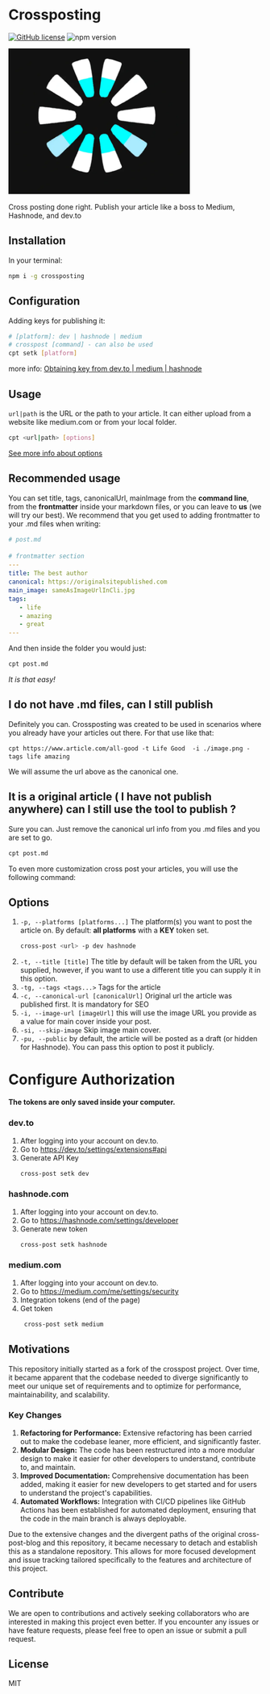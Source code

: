 # Crossposting

[![GitHub license](https://img.shields.io/github/license/iwaduarte/cross-post)](./LICENSE) ![npm version](https://img.shields.io/npm/v/crossposting)

<img src="https://github.com/iwaduarte/cross-post/raw/master/crossposting.webp" alt="Express Sire Logo" width="360" style="max-width: 100%;">  

Cross posting done right. Publish your article like a boss to Medium, Hashnode, and dev.to

## Installation
In your terminal:
```bash
npm i -g crossposting
```

## Configuration
Adding keys for publishing it:
```bash 
# [platform]: dev | hashnode | medium
# crosspost [command] - can also be used
cpt setk [platform]
```
more info: [Obtaining key from dev.to | medium | hashnode](#configure-authorization)

## Usage
`url|path` is the URL or the path to your article. It can either upload from a website like medium.com or from your local folder.
```bash
cpt <url|path> [options]
```
[See  more info about options](#options)

## Recommended usage
You can set title, tags, canonicalUrl, mainImage from the **command line**, from the **frontmatter** inside your markdown files, or you can leave to **us** (we will try our best). We recommend that you get used to adding frontmatter to your .md files when writing:

```yaml
# post.md

# frontmatter section
---
title: The best author
canonical: https://originalsitepublished.com
main_image: sameAsImageUrlInCli.jpg
tags:
   - life
   - amazing 
   - great
---
```
And then inside the folder you would just:

```bash
cpt post.md 
```
_It is that easy!_

## I do not have .md files, can I still publish
Definitely you can. Crossposting was created to be used in scenarios where you already have your articles out there. For that use like that:

```
cpt https://www.article.com/all-good -t Life Good  -i ./image.png -tags life amazing  
```
We will assume the url above as the canonical one.

## It is a original article ( I have not publish anywhere) can I still use the tool to publish ?
Sure you can. Just remove the canonical url info from you .md files and you are set to go.

```bash
cpt post.md 
```

To even more customization cross post your articles, you will use the following command:

## Options
1. `-p, --platforms [platforms...]` The platform(s) you want to post the article on. By default: **all platforms** with a **KEY** token set.
    ```bash
    cross-post <url> -p dev hashnode
    ```
2. `-t, --title [title]` The title by default will be taken from the URL you supplied, however, if you want to use a different title you can supply it in this option.
3. `-tg, --tags <tags...>` Tags for the article
4. `-c, --canonical-url [canonicalUrl]` Original url the article was published first. It is mandatory for SEO
5. `-i, --image-url [imageUrl]` this will use the image URL you provide as a value for main cover inside your post.
6. `-si, --skip-image` Skip image main cover.
7. `-pu, --public` by default, the article will be posted as a draft (or hidden for Hashnode). You can pass this option to post it publicly.




# Configure Authorization

**The tokens are only saved inside your computer.**

### dev.to

1. After logging into your account on dev.to.
2. Go to https://dev.to/settings/extensions#api
3. Generate API Key
   ```bash
   cross-post setk dev
   ```
### hashnode.com

1. After logging into your account on dev.to.
2. Go to https://hashnode.com/settings/developer
3. Generate new token
   ```bash
   cross-post setk hashnode
   ```

### medium.com

1. After logging into your account on dev.to.
2. Go to https://medium.com/me/settings/security
3. Integration tokens (end of the page)
4. Get token
   ```bash
    cross-post setk medium
   ```
   
## Motivations

This repository initially started as a fork of the crosspost project. Over time, it became apparent that the codebase needed to diverge significantly to meet our unique set of requirements and to optimize for performance, maintainability, and scalability.

### Key Changes
1. **Refactoring for Performance:** Extensive refactoring has been carried out to make the codebase leaner, more efficient, and significantly faster.
2. **Modular Design:** The code has been restructured into a more modular design to make it easier for other developers to understand, contribute to, and maintain.
3. **Improved Documentation:** Comprehensive documentation has been added, making it easier for new developers to get started and for users to understand the project's capabilities.
4. **Automated Workflows:** Integration with CI/CD pipelines like GitHub Actions has been established for automated deployment, ensuring that the code in the main branch is always deployable.

Due to the extensive changes and the divergent paths of the original cross-post-blog and this repository, it became necessary to detach and establish this as a standalone repository. This allows for more focused development and issue tracking tailored specifically to the features and architecture of this project.

## Contribute
We are open to contributions and actively seeking collaborators who are interested in making this project even better. If you encounter any issues or have feature requests, please feel free to open an issue or submit a pull request.


## License
MIT

